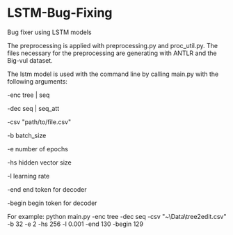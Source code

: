 # LSTM-Bug-Fixing
Bug fixer using LSTM models


The preprocessing is applied with preprocessing.py and proc_util.py. The files necessary for the preprocessing are generating with ANTLR and the Big-vul dataset.


The lstm model is used with the command line by calling main.py with the following arguments:

-enc tree | seq

-dec seq | seq_att

-csv "path/to/file.csv"

-b batch_size 

-e number of epochs 

-hs hidden vector size

-l learning rate

-end end token for decoder

-begin begin token for decoder


For example:
python main.py -enc tree -dec seq -csv "~\Data\tree2edit.csv" -b 32 -e 2 -hs 256 -l 0.001 -end 130 -begin 129
